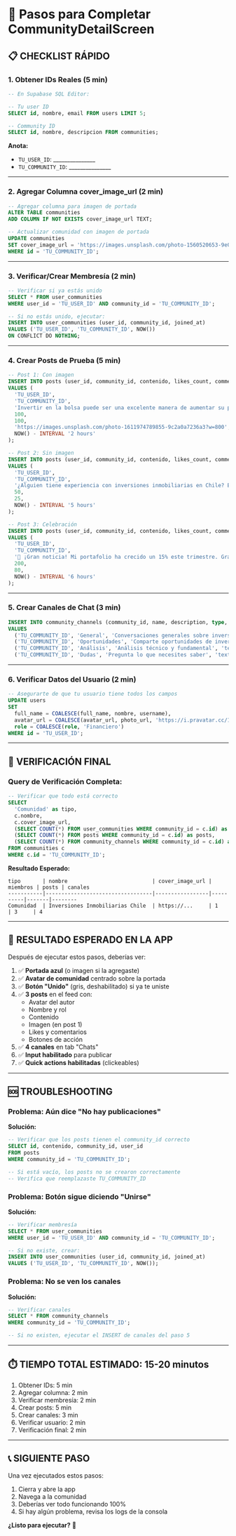 # 🚀 Pasos para Completar CommunityDetailScreen

## 📋 CHECKLIST RÁPIDO

### 1. **Obtener IDs Reales** (5 min)
```sql
-- En Supabase SQL Editor:

-- Tu user ID
SELECT id, nombre, email FROM users LIMIT 5;

-- Community ID
SELECT id, nombre, descripcion FROM communities;
```

**Anota:**
- `TU_USER_ID`: _______________
- `TU_COMMUNITY_ID`: _______________

---

### 2. **Agregar Columna cover_image_url** (2 min)
```sql
-- Agregar columna para imagen de portada
ALTER TABLE communities 
ADD COLUMN IF NOT EXISTS cover_image_url TEXT;

-- Actualizar comunidad con imagen de portada
UPDATE communities
SET cover_image_url = 'https://images.unsplash.com/photo-1560520653-9e0e4c89eb11?w=1200'
WHERE id = 'TU_COMMUNITY_ID';
```

---

### 3. **Verificar/Crear Membresía** (2 min)
```sql
-- Verificar si ya estás unido
SELECT * FROM user_communities 
WHERE user_id = 'TU_USER_ID' AND community_id = 'TU_COMMUNITY_ID';

-- Si no estás unido, ejecutar:
INSERT INTO user_communities (user_id, community_id, joined_at)
VALUES ('TU_USER_ID', 'TU_COMMUNITY_ID', NOW())
ON CONFLICT DO NOTHING;
```

---

### 4. **Crear Posts de Prueba** (5 min)
```sql
-- Post 1: Con imagen
INSERT INTO posts (user_id, community_id, contenido, likes_count, comment_count, image_url, created_at)
VALUES (
  'TU_USER_ID',
  'TU_COMMUNITY_ID',
  'Invertir en la bolsa puede ser una excelente manera de aumentar su patrimonio con el tiempo. Sin embargo, es importante comprender los riesgos y tomar decisiones informadas. Aquí les comparto un análisis del mercado actual.',
  100,
  100,
  'https://images.unsplash.com/photo-1611974789855-9c2a0a7236a3?w=800',
  NOW() - INTERVAL '2 hours'
);

-- Post 2: Sin imagen
INSERT INTO posts (user_id, community_id, contenido, likes_count, comment_count, created_at)
VALUES (
  'TU_USER_ID',
  'TU_COMMUNITY_ID',
  '¿Alguien tiene experiencia con inversiones inmobiliarias en Chile? Estoy considerando comprar mi primera propiedad para rentar y me gustaría conocer sus opiniones.',
  50,
  25,
  NOW() - INTERVAL '5 hours'
);

-- Post 3: Celebración
INSERT INTO posts (user_id, community_id, contenido, likes_count, comment_count, created_at)
VALUES (
  'TU_USER_ID',
  'TU_COMMUNITY_ID',
  '🎉 ¡Gran noticia! Mi portafolio ha crecido un 15% este trimestre. Gracias a todos por sus consejos y apoyo en esta comunidad.',
  200,
  80,
  NOW() - INTERVAL '6 hours'
);
```

---

### 5. **Crear Canales de Chat** (3 min)
```sql
INSERT INTO community_channels (community_id, name, description, type, created_at)
VALUES 
  ('TU_COMMUNITY_ID', 'General', 'Conversaciones generales sobre inversiones', 'text', NOW()),
  ('TU_COMMUNITY_ID', 'Oportunidades', 'Comparte oportunidades de inversión', 'text', NOW()),
  ('TU_COMMUNITY_ID', 'Análisis', 'Análisis técnico y fundamental', 'text', NOW()),
  ('TU_COMMUNITY_ID', 'Dudas', 'Pregunta lo que necesites saber', 'text', NOW());
```

---

### 6. **Verificar Datos del Usuario** (2 min)
```sql
-- Asegurarte de que tu usuario tiene todos los campos
UPDATE users
SET 
  full_name = COALESCE(full_name, nombre, username),
  avatar_url = COALESCE(avatar_url, photo_url, 'https://i.pravatar.cc/100'),
  role = COALESCE(role, 'Financiero')
WHERE id = 'TU_USER_ID';
```

---

## 🧪 VERIFICACIÓN FINAL

### Query de Verificación Completa:
```sql
-- Verificar que todo está correcto
SELECT 
  'Comunidad' as tipo,
  c.nombre,
  c.cover_image_url,
  (SELECT COUNT(*) FROM user_communities WHERE community_id = c.id) as miembros,
  (SELECT COUNT(*) FROM posts WHERE community_id = c.id) as posts,
  (SELECT COUNT(*) FROM community_channels WHERE community_id = c.id) as canales
FROM communities c
WHERE c.id = 'TU_COMMUNITY_ID';
```

**Resultado Esperado:**
```
tipo       | nombre                           | cover_image_url | miembros | posts | canales
-----------|----------------------------------|-----------------|----------|-------|--------
Comunidad  | Inversiones Inmobiliarias Chile  | https://...     | 1        | 3     | 4
```

---

## 🎯 RESULTADO ESPERADO EN LA APP

Después de ejecutar estos pasos, deberías ver:

1. ✅ **Portada azul** (o imagen si la agregaste)
2. ✅ **Avatar de comunidad** centrado sobre la portada
3. ✅ **Botón "Unido"** (gris, deshabilitado) si ya te uniste
4. ✅ **3 posts** en el feed con:
   - Avatar del autor
   - Nombre y rol
   - Contenido
   - Imagen (en post 1)
   - Likes y comentarios
   - Botones de acción
5. ✅ **4 canales** en tab "Chats"
6. ✅ **Input habilitado** para publicar
7. ✅ **Quick actions habilitadas** (clickeables)

---

## 🆘 TROUBLESHOOTING

### Problema: Aún dice "No hay publicaciones"
**Solución:**
```sql
-- Verificar que los posts tienen el community_id correcto
SELECT id, contenido, community_id, user_id 
FROM posts 
WHERE community_id = 'TU_COMMUNITY_ID';

-- Si está vacío, los posts no se crearon correctamente
-- Verifica que reemplazaste TU_COMMUNITY_ID
```

### Problema: Botón sigue diciendo "Unirse"
**Solución:**
```sql
-- Verificar membresía
SELECT * FROM user_communities 
WHERE user_id = 'TU_USER_ID' AND community_id = 'TU_COMMUNITY_ID';

-- Si no existe, crear:
INSERT INTO user_communities (user_id, community_id, joined_at)
VALUES ('TU_USER_ID', 'TU_COMMUNITY_ID', NOW());
```

### Problema: No se ven los canales
**Solución:**
```sql
-- Verificar canales
SELECT * FROM community_channels 
WHERE community_id = 'TU_COMMUNITY_ID';

-- Si no existen, ejecutar el INSERT de canales del paso 5
```

---

## ⏱️ TIEMPO TOTAL ESTIMADO: 15-20 minutos

1. Obtener IDs: 5 min
2. Agregar columna: 2 min
3. Verificar membresía: 2 min
4. Crear posts: 5 min
5. Crear canales: 3 min
6. Verificar usuario: 2 min
7. Verificación final: 2 min

---

## 📞 SIGUIENTE PASO

Una vez ejecutados estos pasos:
1. Cierra y abre la app
2. Navega a la comunidad
3. Deberías ver todo funcionando 100%
4. Si hay algún problema, revisa los logs de la consola

**¿Listo para ejecutar?** 🚀
